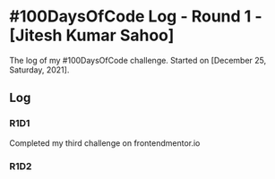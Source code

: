 # #100DaysOfCode Log - Round 1 - [Jitesh Kumar Sahoo]

The log of my #100DaysOfCode challenge. Started on [December 25, Saturday, 2021].

## Log

### R1D1 
Completed my third challenge on frontendmentor.io 

### R1D2
